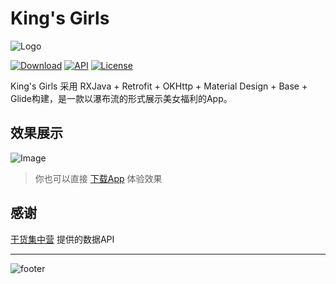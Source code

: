 # King's Girls

![Logo](logo.png)

[![Download](https://img.shields.io/badge/download-APK-brightgreen?logo=github)](https://raw.githubusercontent.com/jenly1314/KingsGirls/master/app/app-release.apk)
[![API](https://img.shields.io/badge/API-15%2B-brightgreen?logo=android)](https://developer.android.com/guide/topics/manifest/uses-sdk-element#ApiLevels)
[![License](https://img.shields.io/github/license/jenly1314/KingsGirls?logo=open-source-initiative)](https://opensource.org/licenses/apache-2-0)


King's Girls 采用 RXJava + Retrofit + OKHttp + Material Design + Base + Glide构建，是一款以瀑布流的形式展示美女福利的App。

## 效果展示

![Image](GIF.gif)

> 你也可以直接 [下载App](https://raw.githubusercontent.com/jenly1314/KingsGirls/master/app/app-release.apk) 体验效果

## 感谢

[干货集中营](http://gank.io/) 提供的数据API

---

![footer](https://jenly1314.github.io/page/footer.svg)

